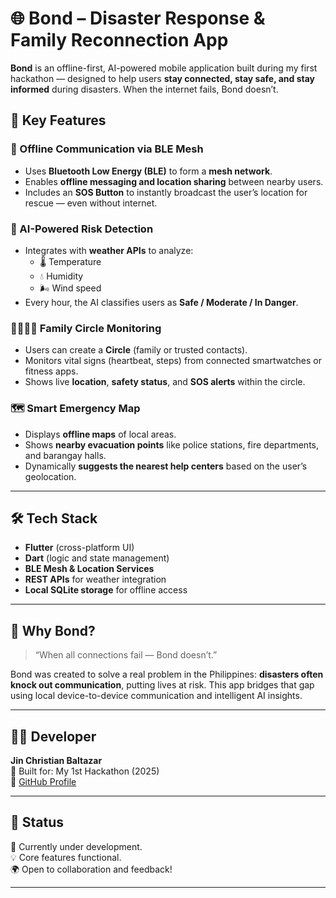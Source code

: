 # 🌐 Bond – Disaster Response & Family Reconnection App

**Bond** is an offline-first, AI-powered mobile application built during my first hackathon — designed to help users **stay connected, stay safe, and stay informed** during disasters. When the internet fails, Bond doesn’t.

## 🚨 Key Features

### 🔗 Offline Communication via BLE Mesh
- Uses **Bluetooth Low Energy (BLE)** to form a **mesh network**.
- Enables **offline messaging and location sharing** between nearby users.
- Includes an **SOS Button** to instantly broadcast the user’s location for rescue — even without internet.

### 🤖 AI-Powered Risk Detection
- Integrates with **weather APIs** to analyze:
  - 🌡️ Temperature
  - 💧 Humidity
  - 🌬️ Wind speed
- Every hour, the AI classifies users as **Safe / Moderate / In Danger**.

### 👨‍👩‍👧‍👦 Family Circle Monitoring
- Users can create a **Circle** (family or trusted contacts).
- Monitors vital signs (heartbeat, steps) from connected smartwatches or fitness apps.
- Shows live **location**, **safety status**, and **SOS alerts** within the circle.

### 🗺️ Smart Emergency Map
- Displays **offline maps** of local areas.
- Shows **nearby evacuation points** like police stations, fire departments, and barangay halls.
- Dynamically **suggests the nearest help centers** based on the user’s geolocation.

---

## 🛠️ Tech Stack

- **Flutter** (cross-platform UI)
- **Dart** (logic and state management)
- **BLE Mesh & Location Services**
- **REST APIs** for weather integration
- **Local SQLite storage** for offline access

---

## 🧠 Why Bond?

> “When all connections fail — Bond doesn’t.”

Bond was created to solve a real problem in the Philippines: **disasters often knock out communication**, putting lives at risk. This app bridges that gap using local device-to-device communication and intelligent AI insights.

---

## 👨‍💻 Developer

**Jin Christian Baltazar**  
📱 Built for: My 1st Hackathon (2025)  
🔗 [GitHub Profile](https://github.com/baltazar-jin)

---

## 📌 Status

🚧 Currently under development.  
💡 Core features functional.  
🌍 Open to collaboration and feedback!

---

